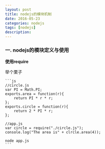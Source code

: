 ```yaml
---
layout: post
title: nodejs的模块机制
date: 2016-05-23
categories: nodejs
tags: [nodejs]
description: 
---
```


### 一. nodejs的模块定义与使用

**使用require**

举个栗子

	```js
    //circle.js
	var PI = Math.PI;
    exports.area = function(r){
    	return PI * r * r;
    };
    exports.circle = function(r){
    	return 2 * PI * r;
    };

	//app.js
	var circle = require("./circle.js");
	console.log("The area is" + clrcle.area(4));

	node app.js
	```
